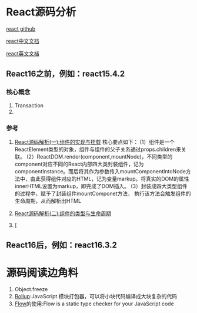 # React源码分析
[react github](https://github.com/facebook/react)

[react中文文档](https://react.docschina.org/)

[react英文文档](https://reactjs.org/)

## React16之前，例如：react15.4.2
### 核心概念
1. Transaction
2. 
### 参考
1. [React源码解析(一):组件的实现与挂载](https://juejin.im/post/5983dfbcf265da3e2f7f32de) 核心要点如下：
  (1）组件是一个ReactElement类型的对象，组件与组件的父子关系通过props.children来关联。
  (2）ReactDOM.render(component,mountNode)，不同类型的component对应不同的React内部四大类封装组件，记为componentInstance。而后将其作为参数传入mountComponentIntoNode方法中，由此获得组件对应的HTML，记为变量markup。将真实的DOM的属性innerHTML设置为markup，即完成了DOM插入。
  (3）封装成四大类型组件的过程中，赋予了封装组件mountComponet方法， 执行该方法会触发组件的生命周期，从而解析出HTML

2. [React源码解析(二):组件的类型与生命周期](https://juejin.im/post/59ca03b9518825177c60d10b)

3. [

## React16后，例如：react16.3.2

# 源码阅读边角料
1. Object.freeze
2. [Rollup](https://www.rollupjs.com/guide/zh):JavaScript 模块打包器，可以将小块代码编译成大块复杂的代码
3. [Flow](https://flow.org/en/)的使用:Flow is a static type checker for your JavaScript code

